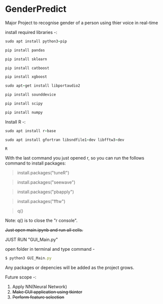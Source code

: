 # GenderPredict
Major Project to recognise gender of a person using thier voice in real-time

install required libraries -:
```ruby
sudo apt install python3-pip
```
```ruby
pip install pandas
```
```ruby
pip install sklearn
```
```ruby
pip install catboost
```
```ruby
pip install xgboost
```
```ruby
sudo apt-get install libportaudio2
```
```ruby
pip install sounddevice
```
```ruby
pip install scipy
```
```ruby
pip install numpy
```

Install R -:
```ruby
sudo apt install r-base
```
```ruby
sudo apt install gfortran libsndfile1-dev libfftw3-dev
```
```ruby
R
```

With the last command you just opened r, so you can run the follows command to install packages:

> install.packages("tuneR")

> install.packages("seewave")

> install.packages("pbapply")

> install.packages("fftw")

> q()

Note: q() is to close the "r console".

~~Just open main.ipynb and run all cells.~~

JUST RUN "GUI_Main.py"

open folder in terminal and type command - 
```ruby 
$ python3 GUI_Main.py
```
Any packages or depencies will be added as the project grows.

Future scope -:
1) Apply NN(Neural Network)
2) ~~Make GUI application using tkinter~~
3) ~~Perform feature selection~~
